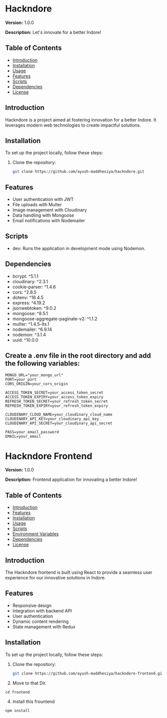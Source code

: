 # Hackndore

**Version:** 1.0.0

**Description:** Let's innovate for a better Indore!

## Table of Contents
- [Introduction](#introduction)
- [Installation](#installation)
- [Usage](#usage)
- [Features](#features)
- [Scripts](#scripts)
- [Dependencies](#dependencies)
- [License](#license)

## Introduction
Hackndore is a project aimed at fostering innovation for a better Indore. It leverages modern web technologies to create impactful solutions.

## Installation
To set up the project locally, follow these steps:

1. Clone the repository:
   ```bash
   git clone https://github.com/ayush-maddhesiya/hackndore.git
## Features
- User authentication with JWT
- File uploads with Multer
- Image management with Cloudinary
- Data handling with Mongoose
- Email notifications with Nodemailer

## Scripts
- dev: Runs the application in development mode using Nodemon.


## Dependencies
- bcrypt: ^5.1.1
- cloudinary: ^2.3.1
- cookie-parser: ^1.4.6
- cors: ^2.8.5
- dotenv: ^16.4.5
- express: ^4.19.2
- jsonwebtoken: ^9.0.2
- mongoose: ^8.5.1
- mongoose-aggregate-paginate-v2: ^1.1.2
- multer: ^1.4.5-lts.1
- nodemailer: ^6.9.14
- nodemon: ^3.1.4
- uuid: ^10.0.0

## Create a .env file in the root directory and add the following variables:
```
MONGO_URL="your_mongo_url"
PORT=your_port
CORS_ORIGIN=your_cors_origin

ACCESS_TOKEN_SECRET=your_access_token_secret
ACCESS_TOKEN_EXPIRY=your_access_token_expiry
REFRESH_TOKEN_SECRET=your_refresh_token_secret
REFRESH_TOKEN_EXPIRY=your_refresh_token_expiry

CLOUDINARY_CLOUD_NAME=your_cloudinary_cloud_name
CLOUDINARY_API_KEY=your_cloudinary_api_key
CLOUDINARY_API_SECRET=your_cloudinary_api_secret

PASS=your_email_password
EMAIL=your_email

```

# Hackndore Frontend

**Version:** 1.0.0

**Description:** Frontend application for innovating a better Indore!

## Table of Contents
- [Introduction](#introduction)
- [Features](#features)
- [Installation](#installation)
- [Usage](#usage)
- [Scripts](#scripts)
- [Environment Variables](#environment-variables)
- [Dependencies](#dependencies)
- [License](#license)

## Introduction
The Hackndore frontend is built using React to provide a seamless user experience for our innovative solutions in Indore.

## Features
- Responsive design
- Integration with backend API
- User authentication
- Dynamic content rendering
- State management with Redux

## Installation
To set up the project locally, follow these steps:

1. Clone the repository:
   ```bash
   git clone https://github.com/ayush-maddhesiya/hackndore-frontend.git
2. Move to that Dir.
```
cd frontend
```

4. Install this frountend
```
npm install
